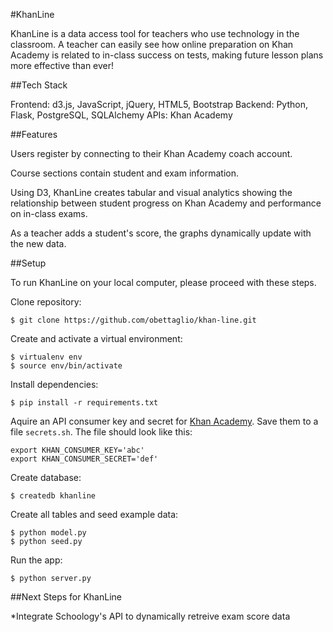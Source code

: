 #KhanLine

KhanLine is a data access tool for teachers who use technology in the classroom. A teacher can easily see how online preparation on Khan Academy is related to in-class success on tests, making future lesson plans more effective than ever!


##Tech Stack

Frontend: d3.js, JavaScript, jQuery, HTML5, Bootstrap
Backend: Python, Flask, PostgreSQL, SQLAlchemy
APIs: Khan Academy

##Features

Users register by connecting to their Khan Academy coach account.

Course sections contain student and exam information.

Using D3, KhanLine creates tabular and visual analytics showing the relationship between student progress on Khan Academy and performance on in-class exams.

As a teacher adds a student's score, the graphs dynamically update with the new data.

##Setup

To run KhanLine on your local computer, please proceed with these steps.

Clone repository:

```
$ git clone https://github.com/obettaglio/khan-line.git
```

Create and activate a virtual environment:

```
$ virtualenv env
$ source env/bin/activate
```

Install dependencies:

```
$ pip install -r requirements.txt
```

Aquire an API consumer key and secret for [Khan Academy](https://github.com/Khan/khan-api/wiki/Khan-Academy-API-Authentication). Save them to a file `secrets.sh`. The file should look like this:

```
export KHAN_CONSUMER_KEY='abc'
export KHAN_CONSUMER_SECRET='def'
```

Create database:

```
$ createdb khanline
```

Create all tables and seed example data:

```
$ python model.py
$ python seed.py
```

Run the app:

```
$ python server.py
```

##Next Steps for KhanLine

*Integrate Schoology's API to dynamically retreive exam score data